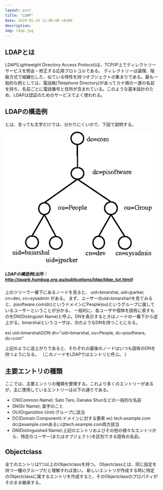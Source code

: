 ```yaml
---
layout: post
title: "LDAP"
date: 2020-05-24 12:00:00 +0300
description: 
img: ldap.jpg
---
```


## LDAPとは

LDAP(Lightweight Directory Access Protocol)は、TCP/IP上でディレクトリーサービスを照会・修正する応用プロトコルである。
ディレクトリーは論理、階級方式で組織化した、似ている特性を持つオブジェクトの集まりである。最も一般的な例としては、電話帳(Telephone  Directory)があってカナ順の一連の名前を持ち、名前ごとに電話番号と住所が含まれている。このような基本設計のため、LDAPは認証のためのサービスでよく使われる。

## LDAPの構造例

とは、言っても文字だけでは、分かりにくいので、下図で説明する。

![LDAPの構造例](../assets/img/ldap_structure.png)
##### LDAPの構造例(出所：http://quark.humbug.org.au/publications/ldap/ldap_tut.html)

上のツリーで一番下にあるノードを見ると、 
uid=bmarshal,  uid=jparker,  cn=dev,  cn=sysadmin 
がある。
まず、ユーザーのuid=bmarsharlを見てみると、pisoftware.com(dc)というドメインにPeople(ou)というグループに属しているユーザーということが分かる。 
一般的に、各ユーザや個体を固有に表すものをDN(Distinguish Name)と呼ぶ。DNを表示するときはノードの一番下から逆上がる。bmarshalというユーザは、次のようなDNを持つことになる。 

ex) uid=bmarshalのDN 
dn="uid=bmarshal, ou=People, dc=pisoftware, dc=com"

上記のように逆上がりであると、それぞれの最後のノードはいつも固有のDNを持つようになる。 
 （このノードをLDAPではエントリと呼ぶ。 )

## 主要エントリの種類

ここでは、主要エントリの種類を整理する。これより多くのエントリーがあるが、主に使用しているエントリーは以下の通りである。 

- CN(Common Name): Sato Taro, Danaka Shunなどの一般的な名前 
- SN(Sir Name): 苗字のこと
- OU(Organiztion Unit):グループに該当  
- DC(Domain Component):ドメインに対する要素 
ex) tech.example.com  
dcはexample.comあるいはtech.example.com両方該当 
- DN(Distinguished Name):上記のエントリおよびその他の様々なエントリから、特定のユーザー(またはオブジェクト)を区別できる固有の名前。  

## Objectclass

全てのエントリは1つ以上のObjectclassを持つ。 Objectclassとは、同じ設定を持つ一種のグループだと理解すれば良い。
新しいエントリが作成する時に特定のObjectclassに属するエントリを作成すると、そのObjectclassのプロパティがそのまま継承する。